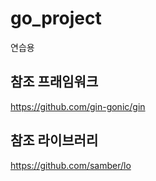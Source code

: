 # go_project

연습용

## 참조 프래임워크

https://github.com/gin-gonic/gin

## 참조 라이브러리

https://github.com/samber/lo
